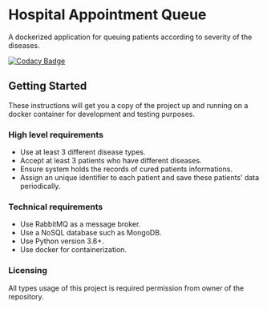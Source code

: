 # Hospital Appointment Queue
A dockerized application for queuing patients according to severity of the diseases.

[![Codacy Badge](https://api.codacy.com/project/badge/Grade/f6ba5cd4523742a3bd4a502774ccbe54)](https://www.codacy.com/manual/metin_akin_bursa/hospital-appointment?utm_source=github.com&amp;utm_medium=referral&amp;utm_content=akinmetin/hospital-appointment&amp;utm_campaign=Badge_Grade)

## Getting Started

These instructions will get you a copy of the project up and running on a docker container for development and testing purposes.

### High level requirements

*   Use at least 3 different disease types.
*   Accept at least 3 patients who have different diseases.
*   Ensure system holds the records of cured patients informations.
*   Assign an unique identifier to each patient and save these patients' data periodically.

### Technical requirements

*   Use RabbitMQ as a message broker.
*   Use a NoSQL database such as MongoDB.
*   Use Python version 3.6+.
*   Use docker for containerization.

### Licensing

All types usage of this project is required permission from owner of the repository.